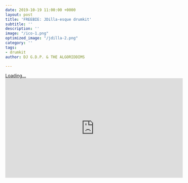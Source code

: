 ```yaml
---
date: 2019-10-19 11:00:00 +0000
layout: post
title: 'FREEBIE: JDilla-esque drumkit'
subtitle: ''
description: ''
image: "/ico-1.png"
optimized_image: "/jdilla-2.png"
category: ''
tags:
- drumkit
author: DJ G.D.P. & THE ALGORIDDIMS

---
```

<script src="https://gumroad.com/js/gumroad-embed.js"></script>

<div class="gumroad-product-embed" data-gumroad-product-id="hxUZP"><a href="https://gumroad.com/l/hxUZP">Loading...</a></div>

<iframe width="560" height="315" src="https://www.youtube.com/embed/videoseries?list=PLahiKocWTdK_YgifQChw_pvkTfGyKK8bX" frameborder="0" allow="autoplay; encrypted-media" allowfullscreen></iframe>